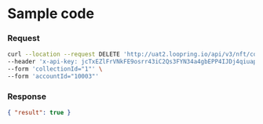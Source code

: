 # Sample code

### **Request**

```bash
curl --location --request DELETE 'http://uat2.loopring.io/api/v3/nft/collection' \
--header 'x-api-key: jcTxEZlFrVNkFE9osrr43iC2Qs3FYN34a4gbEPP4IJDj4qiuapd3d4VSMWwtfReo' \
--form 'collectionId="1"' \
--form 'accountId="10003"'

```

### **Response**

```json
{ "result": true }
```
